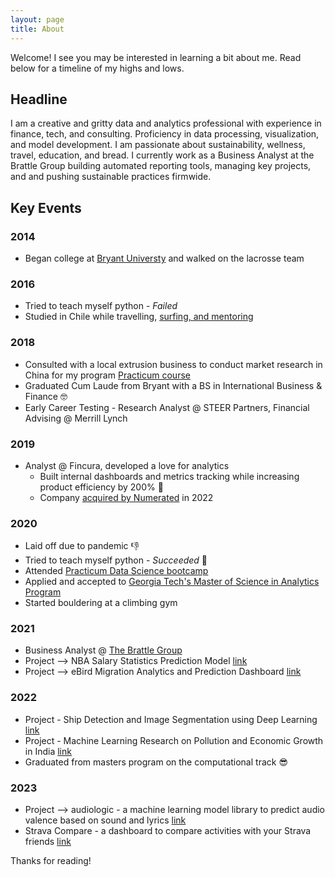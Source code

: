 ```yaml
---
layout: page
title: About
---
```


<p class="message">
  Welcome! I see you may be interested in learning a bit about me. Read below for a timeline of my highs and lows.
</p>

## Headline
I am a creative and gritty data and analytics professional with experience in finance, tech, and consulting. Proficiency in data processing, visualization, and model development. I am passionate about sustainability, wellness, travel, education, and bread. I currently work as a Business Analyst at the Brattle Group building automated reporting tools, managing key projects, and and pushing sustainable practices firmwide.

## Key Events

<style>
  .square-bullets {
    list-style-type: square;
    padding-left: 1.5em;
  }
  .edu-note {
    
  }
  .career-note {
    
  }

</style>

### 2014
* Began college at [Bryant Universty](https://www.bryant.edu/) and walked on the lacrosse team

### 2016
* Tried to teach myself python - *Failed*
* Studied in Chile while travelling, [surfing, and mentoring](https://www.valposurfproject.org/)

### 2018
* Consulted with a local extrusion business to conduct market research in China for my program [Practicum course](https://news.bryant.edu/international-business-practicum-helps-students-navigate-whole-new-world)
* <span class="edu-note">Graduated Cum Laude from Bryant with a BS in International Business & Finance </span>&#129299;
* <span class="career-note">Early Career Testing - Research Analyst @ STEER Partners, Financial Advising @ Merrill Lynch</span>

### 2019
* <span class="career-note">Analyst @ Fincura, developed a love for analytics</span>
  * Built internal dashboards and metrics tracking while increasing product efficiency by 200% &#129504;
  * Company [acquired by Numerated](https://www.businesswire.com/news/home/20211207005210/en/Numerated-Acquires-Fincura-to-Take-the-Pain-out-of-Financial-Spreading-for-Business-Lenders-and-Their-Borrowers) in 2022

### 2020
* Laid off due to pandemic &#128078;
* Tried to teach myself python - *Succeeded* &#128013;
* <span class="edu-note">Attended <a href="https://practicum.com/data-science/" target="_blank">Practicum Data Science bootcamp</a> </span>
* <span class="edu-note">Applied and accepted to <a href="https://pe.gatech.edu/degrees/analytics" target="_blank">Georgia Tech's Master of Science in Analytics Program</a></span>
* Started bouldering at a climbing gym

### 2021
* <span class="career-note">Business Analyst @ [The Brattle Group](https://www.brattle.com/)</span>
* Project --> NBA Salary Statistics Prediction Model [link](./public/NBA-Prediction.pdf)
* Project --> eBird Migration Analytics and Prediction Dashboard [link](./public/team087poster.pdf)

### 2022
* Project - Ship Detection and Image Segmentation using Deep Learning [link](./public/DeepLearning_ShipDetection.pdf)
* Project - Machine Learning Research on Pollution and Economic Growth in India [link](https://emissions-dash.herokuapp.com/)
* <span class="edu-note">Graduated from masters program on the computational track </span>&#128526;

### 2023
* Project --> audiologic - a machine learning model library to predict audio valence based on sound and lyrics [link](https://github.com/ty-martz/audiologic)
* Strava Compare - a dashboard to compare activities with your Strava friends [link](http://tymartz.pythonanywhere.com/)


Thanks for reading!

